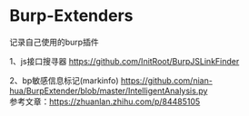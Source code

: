 # Burp-Extenders
记录自己使用的burp插件

1、js接口搜寻器  https://github.com/InitRoot/BurpJSLinkFinder

2、bp敏感信息标记(markinfo) https://github.com/nian-hua/BurpExtender/blob/master/IntelligentAnalysis.py     
参考文章：https://zhuanlan.zhihu.com/p/84485105
